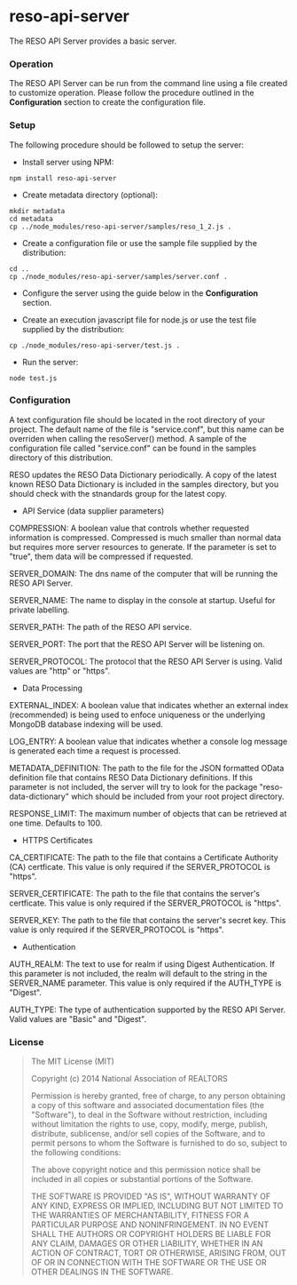
reso-api-server
=======

The RESO API Server provides a basic server.

### Operation

The RESO API Server can be run from the command line using a file created to customize operation.  Please follow the procedure outlined in the **Configuration** section to create the configuration file.

### Setup

The following procedure should be followed to setup the server:

+ Install server using NPM:

```
npm install reso-api-server
```

+ Create metadata directory (optional):

```
mkdir metadata
cd metadata
cp ../node_modules/reso-api-server/samples/reso_1_2.js .
```

+ Create a configuration file or use the sample file supplied by the distribution:

```
cd ..
cp ./node_modules/reso-api-server/samples/server.conf .
```

+ Configure the server using the guide below in the **Configuration** section.

+ Create an execution javascript file for node.js or use the test file supplied by the distribution:

```
cp ./node_modules/reso-api-server/test.js .
```

+ Run the server:

```
node test.js
```

### Configuration

A text configuration file should be located in the root directory of your project.  The default name of the file is "service.conf", but this name can be overriden when calling the resoServer() method.  A sample of the configuration file called "service.conf" can be found in the samples directory of this distribution.

RESO updates the RESO Data Dictionary periodically. A copy of the latest known RESO Data Dictionary is included in the samples directory, but you should check with the stnandards group for the latest copy.  

+ API Service (data supplier parameters)

 COMPRESSION: A boolean value that controls whether requested information is compressed.  Compressed is much smaller than normal data but requires more server resources to generate.  If the parameter is set to "true", them data will be compressed if requested.

 SERVER_DOMAIN: The dns name of the computer that will be running the RESO API Server.

 SERVER_NAME: The name to display in the console at startup.  Useful for private labelling.

 SERVER_PATH: The path of the RESO API service.

 SERVER_PORT: The port that the RESO API Server will be listening on.

 SERVER_PROTOCOL: The protocol that the RESO API Server is using.  Valid values are "http" or "https".

+ Data Processing 

 EXTERNAL_INDEX: A boolean value that indicates whether an external index (recommended) is being used to enfoce uniqueness or the underlying MongoDB database indexing will be used.

 LOG_ENTRY: A boolean value that indicates whether a console log message is generated each time a request is processed.

 METADATA_DEFINITION: The path to the file for the JSON formatted OData definition file that contains RESO Data Dictionary definitions.  If this parameter is not included, the server will try to look for the package "reso-data-dictionary" which should be included from your root project directory.

 RESPONSE_LIMIT: The maximum number of objects that can be retrieved at one time.  Defaults to 100.

+ HTTPS Certificates 

 CA_CERTIFICATE: The path to the file that contains a Certificate Authority (CA) certficate.  This value is only required if the SERVER_PROTOCOL is "https".

 SERVER_CERTIFICATE: The path to the file that contains the server's certficate.  This value is only required if the SERVER_PROTOCOL is "https".

 SERVER_KEY: The path to the file that contains the server's secret key.  This value is only required if the SERVER_PROTOCOL is "https".

+ Authentication 

 AUTH_REALM: The text to use for realm if using Digest Authentication. If this parameter is not included, the realm will default to the string in the SERVER_NAME parameter. This value is only required if the AUTH_TYPE is "Digest". 
  
 AUTH_TYPE: The type of authentication supported by the RESO API Server.  Valid values are "Basic" and "Digest".
  
### License

>The MIT License (MIT)
>
>Copyright (c) 2014 National Association of REALTORS
>
>Permission is hereby granted, free of charge, to any person obtaining a copy
>of this software and associated documentation files (the "Software"), to deal
>in the Software without restriction, including without limitation the rights
>to use, copy, modify, merge, publish, distribute, sublicense, and/or sell
>copies of the Software, and to permit persons to whom the Software is
>furnished to do so, subject to the following conditions:
>
>The above copyright notice and this permission notice shall be included in
>all copies or substantial portions of the Software.
>
>THE SOFTWARE IS PROVIDED "AS IS", WITHOUT WARRANTY OF ANY KIND, EXPRESS OR
>IMPLIED, INCLUDING BUT NOT LIMITED TO THE WARRANTIES OF MERCHANTABILITY,
>FITNESS FOR A PARTICULAR PURPOSE AND NONINFRINGEMENT. IN NO EVENT SHALL THE
>AUTHORS OR COPYRIGHT HOLDERS BE LIABLE FOR ANY CLAIM, DAMAGES OR OTHER
>LIABILITY, WHETHER IN AN ACTION OF CONTRACT, TORT OR OTHERWISE, ARISING FROM,
>OUT OF OR IN CONNECTION WITH THE SOFTWARE OR THE USE OR OTHER DEALINGS IN
>THE SOFTWARE.


